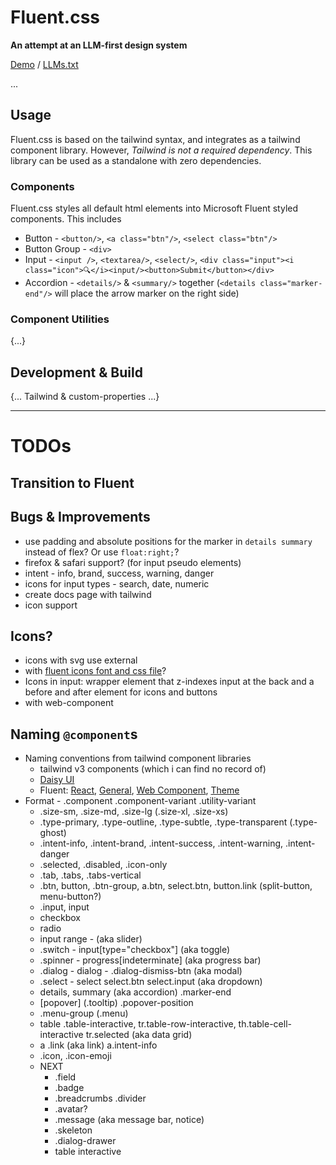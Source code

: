 # Fluent.css

**An attempt at an LLM-first design system**

[Demo]() / [LLMs.txt]()

...

## Usage

Fluent.css is based on the tailwind syntax, and integrates as a tailwind component library. However, *Tailwind is not a required dependency*. This library can be used as a standalone with zero dependencies.

### Components

Fluent.css styles all default html elements into Microsoft Fluent styled components. This includes
- Button - `<button/>`, `<a class="btn"/>`, `<select class="btn"/>`
- Button Group - `<div>`
- Input - `<input />`, `<textarea/>`, `<select/>`, `<div class="input"><i class="icon">🔍</i><input/><button>Submit</button></div>`
- Accordion - `<details/>` & `<summary/>` together (`<details class="marker-end"/>` will place the arrow marker on the right side)

### Component Utilities

{...}

## Development & Build

{... Tailwind & custom-properties ...}

---

# TODOs

## Transition to Fluent

## Bugs & Improvements

- use padding and absolute positions for the marker in `details summary` instead of flex? Or use `float:right;`?
- firefox & safari support? (for input pseudo elements)
- intent - info, brand, success, warning, danger
- icons for input types - search, date, numeric
- create docs page with tailwind
- icon support

## Icons?

- icons with svg use external
- with [fluent icons font and css file](https://github.com/microsoft/fluentui-system-icons/blob/cd860cfdb9c60f6b731f6164b21e04909b23178e/fonts/FluentSystemIcons-Resizable.css)?
- Icons in input: wrapper element that z-indexes input at the back and a before and after element for icons and buttons
- with web-component

## Naming `@component`s

- Naming conventions from tailwind component libraries
  - tailwind v3 components (which i can find no record of)
  - [Daisy UI](https://daisyui.com/)
  - Fluent: [React](https://react.fluentui.dev/), [General](https://fluent2.microsoft.design/), [Web Component](https://web-components.fluentui.dev/), [Theme](https://react.fluentui.dev/iframe.html?viewMode=docs&id=theme-theme-designer--docs)
- Format - .component .component-variant .utility-variant
  - .size-sm, .size-md, .size-lg (.size-xl, .size-xs)
  - .type-primary, .type-outline, .type-subtle, .type-transparent (.type-ghost)
  - .intent-info, .intent-brand, .intent-success, .intent-warning, .intent-danger
  - .selected, .disabled, .icon-only
  - .tab, .tabs, .tabs-vertical
  - .btn, button, .btn-group, a.btn, select.btn, button.link (split-button, menu-button?)
  - .input, input
  - checkbox
  - radio
  - input range - (aka slider)
  - .switch - input[type="checkbox"] (aka toggle)
  - .spinner - progress[indeterminate] (aka progress bar)
  - .dialog - dialog - .dialog-dismiss-btn (aka modal)
  - .select - select select.btn select.input (aka dropdown)
  - details, summary (aka accordion) .marker-end
  - [popover] (.tooltip) .popover-position
  - .menu-group (.menu)
  - table .table-interactive, tr.table-row-interactive, th.table-cell-interactive tr.selected (aka data grid)
  - a .link (aka link) a.intent-info
  - .icon, .icon-emoji
  - NEXT
    - .field
    - .badge
    - .breadcrumbs .divider
    - .avatar?
    - .message (aka message bar, notice)
    - .skeleton
    - .dialog-drawer
    - table interactive


